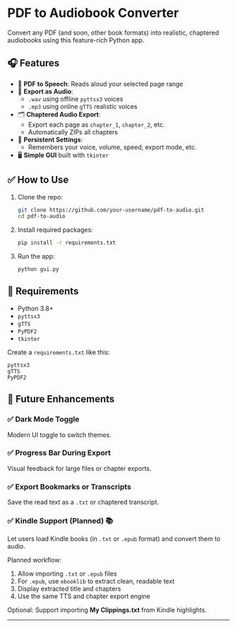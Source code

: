# PDF to Audiobook Converter

Convert any PDF (and soon, other book formats) into realistic, chaptered audiobooks using this feature-rich Python app.

## 🎧 Features

- 📄 **PDF to Speech**: Reads aloud your selected page range
- 💾 **Export as Audio**:
  - `.wav` using offline `pyttsx3` voices
  - `.mp3` using online `gTTS` realistic voices
- 🗂️ **Chaptered Audio Export**:
  - Export each page as `chapter_1`, `chapter_2`, etc.
  - Automatically ZIPs all chapters
- 🔁 **Persistent Settings**:
  - Remembers your voice, volume, speed, export mode, etc.
- 🖥️ **Simple GUI** built with `tkinter`

## ✅ How to Use

1. Clone the repo:
   ```bash
   git clone https://github.com/your-username/pdf-to-audio.git
   cd pdf-to-audio
   ```

2. Install required packages:
   ```bash
   pip install -r requirements.txt
   ```

3. Run the app:
   ```bash
   python gui.py
   ```

## 📌 Requirements

- Python 3.8+
- `pyttsx3`
- `gTTS`
- `PyPDF2`
- `tkinter`

Create a `requirements.txt` like this:
```
pyttsx3
gTTS
PyPDF2
```

## 🔮 Future Enhancements

### ✅ Dark Mode Toggle
Modern UI toggle to switch themes.

### ✅ Progress Bar During Export
Visual feedback for large files or chapter exports.

### ✅ Export Bookmarks or Transcripts
Save the read text as a `.txt` or chaptered transcript.

### ✅ **Kindle Support (Planned)** 📚
Let users load Kindle books (in `.txt` or `.epub` format) and convert them to audio.

Planned workflow:
1. Allow importing `.txt` or `.epub` files
2. For `.epub`, use `ebooklib` to extract clean, readable text
3. Display extracted title and chapters
4. Use the same TTS and chapter export engine

Optional: Support importing **My Clippings.txt** from Kindle highlights.

---